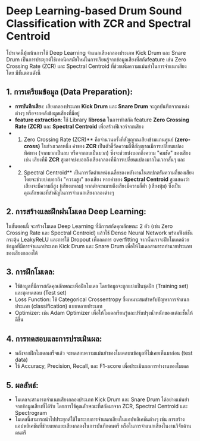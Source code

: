 # Deep Learning-based Drum Sound Classification with ZCR and Spectral Centroid

โปรเจคนี้มุ้งเน้นการใช้ Deep Learning จำแนกเสียงกลองประเภท Kick Drum และ Snare Drum เป็นการประยุกต์ใช้เทคนิคสมัยใหม่ในการเรียนรู้จากข้อมูลเสียงที่สกัดfeature เช่น Zero Crossing Rate (ZCR) และ Spectral Centroid ที่ช่วยเพิ่มความแม่นยำในการจำแนกเสียงโดย มีขั้นตอนดังนี้

## 1.  การเตรียมข้อมูล (Data Preparation):

* **การบันทึกเสีย**ง: เสียงกลองประเภท **Kick Drum** และ **Snare Drum** จะถูกบันทึกจากแหล่งต่างๆ หรือจากคลังข้อมูลเสียงที่มีอยู่
* **feature extraction**: ใช้ Library **librosa** ในการทำสกัด feature **Zero Crossing Rate (ZCR)** และ **Spectral Centroid** เพื่อสร้างฟีเจอร์จากเสียง
*   1. Zero Crossing Rate (ZCR)** คือจำนวนครั้งที่สัญญาณเสียงข้ามแกนศูนย์ **(zero-cross)** ในช่วงเวลาหนึ่ง ค่าของ **ZCR** เป็นตัวชี้วัดความถี่ที่สัญญาณมีการเปลี่ยนแปลงทิศทาง (จากบวกเป็นลบ หรือจากลบเป็นบวก) ซึ่งจะช่วยบ่งบอกถึงความ "คมชัด" ของเสียง เช่น เสียงที่มี **ZCR** สูงอาจบ่งบอกถึงเสียงกลองที่มีการเปลี่ยนแปลงมากในเวลาสั้นๆ และ
*   2. Spectral Centroid** เป็นการวัดตำแหน่งเฉลี่ยของพลังงานในสเปกตรัมความถี่ของเสียง โดยจะช่วยบ่งบอกถึง "ความสูง" ของเสียง หากค่าของ **Spectral Centroid** สูงแสดงว่าเสียงจะมีความถี่สูง (เสียงแหลม) หากต่ำจะหมายถึงเสียงมีความถี่ต่ำ (เสียงทุ้ม) ซึ่งเป็นคุณลักษณะที่สำคัญในการจำแนกเสียงกลองต่างๆ

## 2. การสร้างและฝึกฝนโมเดล Deep Learning:
ในขั้นตอนนี้ จะสร้างโมเดล Deep Learning ที่มีการสกัดคุณลักษณะ 2 ตัว (เช่น Zero Crossing Rate และ Spectral Centroid) แล้วใช้ Dense Neural Network พร้อมฟังก์ชันกระตุ้น LeakyReLU และการใช้ Dropout เพื่อลดการ overfitting จากนั้นเราจะฝึกโมเดลด้วยข้อมูลที่มีการจำแนกประเภท Kick Drum และ Snare Drum เพื่อให้โมเดลสามารถทำนายประเภทของเสียงกลองได้

## 3. การฝึกโมเดล:
* ใช้ข้อมูลที่มีการสกัดคุณลักษณะเพื่อฝึกโมเดล โดยข้อมูลจะถูกแบ่งเป็นชุดฝึก (Training set) และชุดทดสอบ (Test set)
* Loss Function: ใช้ Categorical Crossentropy ซึ่งเหมาะสมสำหรับปัญหาการจำแนกประเภท (classification) แบบหลายประเภท
* Optimizer: เช่น Adam Optimizer เพื่อให้โมเดลเรียนรู้และปรับปรุงน้ำหนักของแต่ละชั้นให้ดีขึ้น

## 4. การทดสอบและการประเมินผล:
* หลังจากฝึกโมเดลเสร็จแล้ว จะทดสอบความแม่นยำของโมเดลบนข้อมูลที่ไม่เคยเห็นมาก่อน (test data)
* ใช้ Accuracy, Precision, Recall, และ F1-score เพื่อประเมินผลการทำงานของโมเดล

## 5. ผลลัพธ์:
* โมเดลจะสามารถจำแนกเสียงกลองประเภท Kick Drum และ Snare Drum ได้อย่างแม่นยำจากข้อมูลเสียงที่ได้รับ โดยการใช้คุณลักษณะที่สกัดมาจาก ZCR, Spectral Centroid และ Spectrogram
* โมเดลนี้สามารถนำไปประยุกต์ใช้ในระบบการจำแนกเสียงในแอปพลิเคชันต่างๆ เช่น การสร้างแอปพลิเคชันที่ช่วยแยกแยะเสียงกลองในการบันทึกดนตรี หรือในการจำแนกเสียงในงานวิจัยด้านดนตรี
